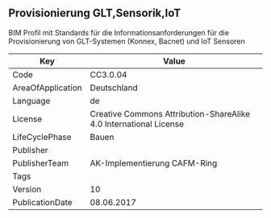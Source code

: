 ## Provisionierung GLT,Sensorik,IoT
BIM Profil mit Standards für die Informationsanforderungen für die Provisionierung von GLT-Systemen (Konnex, Bacnet) und IoT Sensoren

Key | Value |
--|--|
Code | CC3.0.04 |  
AreaOfApplication | Deutschland |  
Language | de |  
License | Creative Commons Attribution-ShareAlike 4.0 International License |  
LifeCyclePhase | Bauen |  
Publisher | []() |  
PublisherTeam | AK-Implementierung CAFM-Ring |  
Tags |  |  
Version | 10 |  
PublicationDate | 08.06.2017 |  
